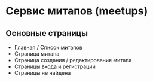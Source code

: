 # Сервис митапов (meetups)

## Основные страницы
* Главная / Список митапов
* Страница митапа
* Страница создания / редактирования митапа
* Страницы входа и регистрации
* Страницы не найдена
